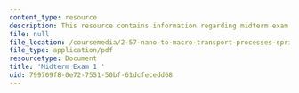 ```yaml
---
content_type: resource
description: This resource contains information regarding midterm exam 1.
file: null
file_location: /coursemedia/2-57-nano-to-macro-transport-processes-spring-2012/799709f80e72755150bf61dcfecedd68_MIT2_57S12_ex_1.pdf
file_type: application/pdf
resourcetype: Document
title: 'Midterm Exam 1 '
uid: 799709f8-0e72-7551-50bf-61dcfecedd68
---
```

